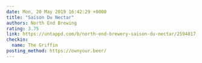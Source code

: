 ```yaml
---
date: Mon, 20 May 2019 16:42:29 +0000
title: "Saison Du Nectar"
authors: North End Brewing
rating: 3.75
link: https://untappd.com/b/north-end-brewery-saison-du-nectar/2594817
checkin:
  name: The Griffin
posting_method: https://ownyour.beer/
---
```

